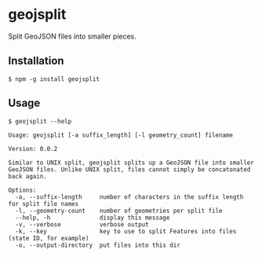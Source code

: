 # geojsplit

Split GeoJSON files into smaller pieces.

## Installation

```
$ npm -g install geojsplit
```

## Usage
```
$ geojsplit --help
```

    Usage: geojsplit [-a suffix_length] [-l geometry_count] filename

    Version: 0.0.2

    Similar to UNIX split, geojsplit splits up a GeoJSON file into smaller
    GeoJSON files. Unlike UNIX split, files cannot simply be concatonated
    back again.

    Options:
      -a, --suffix-length     number of characters in the suffix length for split file names
      -l, --geometry-count    number of geometries per split file
      --help, -h              display this message
      -v, --verbose           verbose output
      -k, --key               key to use to split Features into files (state ID, for example)
      -o, --output-directory  put files into this dir
